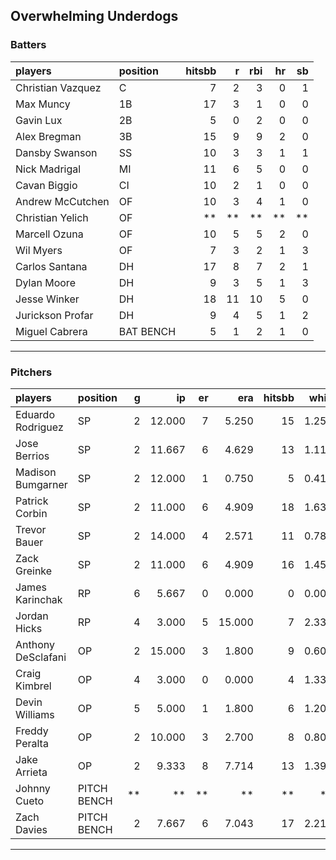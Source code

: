 ## Overwhelming Underdogs

### Batters

 
|players           |position  | hitsbb|  r| rbi| hr| sb| 
|:-----------------|:---------|------:|--:|---:|--:|--:| 
|Christian Vazquez |C         |      7|  2|   3|  0|  1| 
|Max Muncy         |1B        |     17|  3|   1|  0|  0| 
|Gavin Lux         |2B        |      5|  0|   2|  0|  0| 
|Alex Bregman      |3B        |     15|  9|   9|  2|  0| 
|Dansby Swanson    |SS        |     10|  3|   3|  1|  1| 
|Nick Madrigal     |MI        |     11|  6|   5|  0|  0| 
|Cavan Biggio      |CI        |     10|  2|   1|  0|  0| 
|Andrew McCutchen  |OF        |     10|  3|   4|  1|  0| 
|Christian Yelich  |OF        |     **| **|  **| **| **| 
|Marcell Ozuna     |OF        |     10|  5|   5|  2|  0| 
|Wil Myers         |OF        |      7|  3|   2|  1|  3| 
|Carlos Santana    |DH        |     17|  8|   7|  2|  1| 
|Dylan Moore       |DH        |      9|  3|   5|  1|  3| 
|Jesse Winker      |DH        |     18| 11|  10|  5|  0| 
|Jurickson Profar  |DH        |      9|  4|   5|  1|  2| 
|Miguel Cabrera    |BAT BENCH |      5|  1|   2|  1|  0| 


* * *

### Pitchers

 
|players            |position    |  g|     ip| er|    era| hitsbb|  whip| so|  w| sv| 
|:------------------|:-----------|--:|------:|--:|------:|------:|-----:|--:|--:|--:| 
|Eduardo Rodriguez  |SP          |  2| 12.000|  7|  5.250|     15| 1.250| 13|  1|  0| 
|Jose Berrios       |SP          |  2| 11.667|  6|  4.629|     13| 1.114| 12|  1|  0| 
|Madison Bumgarner  |SP          |  2| 12.000|  1|  0.750|      5| 0.417| 13|  2|  0| 
|Patrick Corbin     |SP          |  2| 11.000|  6|  4.909|     18| 1.636|  7|  1|  0| 
|Trevor Bauer       |SP          |  2| 14.000|  4|  2.571|     11| 0.786| 15|  1|  0| 
|Zack Greinke       |SP          |  2| 11.000|  6|  4.909|     16| 1.455| 11|  0|  0| 
|James Karinchak    |RP          |  6|  5.667|  0|  0.000|      0| 0.000| 14|  0|  1| 
|Jordan Hicks       |RP          |  4|  3.000|  5| 15.000|      7| 2.333|  3|  0|  0| 
|Anthony DeSclafani |OP          |  2| 15.000|  3|  1.800|      9| 0.600| 12|  1|  0| 
|Craig Kimbrel      |OP          |  4|  3.000|  0|  0.000|      4| 1.333|  4|  0|  1| 
|Devin Williams     |OP          |  5|  5.000|  1|  1.800|      6| 1.200|  7|  0|  0| 
|Freddy Peralta     |OP          |  2| 10.000|  3|  2.700|      8| 0.800| 14|  1|  0| 
|Jake Arrieta       |OP          |  2|  9.333|  8|  7.714|     13| 1.393| 10|  0|  0| 
|Johnny Cueto       |PITCH BENCH | **|     **| **|     **|     **|    **| **| **| **| 
|Zach Davies        |PITCH BENCH |  2|  7.667|  6|  7.043|     17| 2.217|  7|  0|  0| 


* * *


